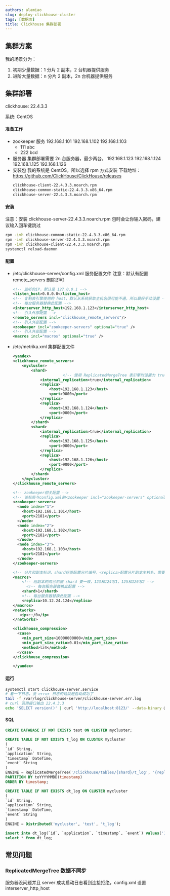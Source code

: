 ```yaml
---
authors: alamiao
slug: deploy-clickhouse-cluster
tags: [数据库]
title: Clickhouse 集群部署
---
```


<!-- truncate -->

## 集群方案

我的场景分为：

1. 初期少量数据：1 分片 2 副本，2 台机器提供服务
2. 进阶大量数据：n 分片 2 副本，2n 台机器提供服务

## 集群部署

clickhouse: 22.4.3.3

系统: CentOS

#### 准备工作

- zookeeper 服务
  192.168.1.101
  192.168.1.102
  192.168.1.103
  - 111
    abc
  - 222
    bcd
- 服务器
  集群部署需要 2n 台服务器，最少两台。
  192.168.1.123
  192.168.1.124
  192.168.1.125
  192.168.1.126
- 安装包
  我的系统是 CentOS，所以选择 rpm 方式安装
  下载地址：https://github.com/ClickHouse/ClickHouse/releases
  ```bash
  clickhouse-client-22.4.3.3.noarch.rpm
  clickhouse-common-static-22.4.3.3.x86_64.rpm
  clickhouse-server-22.4.3.3.noarch.rpm
  ```

#### 安装

注意：安装 clickhouse-server-22.4.3.3.noarch.rpm 包时会让你输入密码，建议输入回车键跳过

```bash
rpm -ivh clickhouse-common-static-22.4.3.3.x86_64.rpm
rpm -ivh clickhouse-server-22.4.3.3.noarch.rpm
rpm -ivh clickhouse-client-22.4.3.3.noarch.rpm
systemctl reload-daemon
```

#### 配置

- /etc/clickhouse-server/config.xml
  服务配置文件
  注意：默认有配置 remote_servers 删除即可
  ```xml
  <!-- 监听的IP，默认是 127.0.0.1 -->
  <listen_host>0.0.0.0</listen_host>
  <!-- 复制表引擎使用的 host，默认从系统获取主机名很可能不通，所以最好手动设置 -->
  <!-- 每台服务器替换此配置 -->
  <interserver_http_host>192.168.1.123</interserver_http_host>
  <!-- 引入外部配置 -->
  <remote_servers incl="clickhouse_remote_servers"/>
  <!-- 引入外部配置 -->
  <zookeeper incl="zookeeper-servers" optional="true" />
  <!-- 引入外部配置 -->
  <macros incl="macros" optional="true" />
  ```
- /etc/metrika.xml
  集群配置文件
  ```xml
  <yandex>
  <clickhouse_remote_servers>
      <mycluster>
          <shard>
  						<!-- 使用 ReplicatedMergeTree 表引擎时设置为 true -->
              <internal_replication>true</internal_replication>
              <replica>
                  <host>192.168.1.123</host>
                  <port>9000</port>
              </replica>
              <replica>
                  <host>192.168.1.124</host>
                  <port>9000</port>
              </replica>
          </shard>
          <shard>
              <internal_replication>true</internal_replication>
              <replica>
                  <host>192.168.1.125</host>
                  <port>9000</port>
              </replica>
              <replica>
                  <host>192.168.1.126</host>
                  <port>9000</port>
              </replica>
          </shard>
      </mycluster>
  </clickhouse_remote_servers>

  <!-- zookeeper相关配置 -->
  <!-- 该标签与config.xml的<zookeeper incl="zookeeper-servers" optional="true" /> 保持一致 -->
  <zookeeper-servers>
    <node index="1">
      <host>192.168.1.101</host>
      <port>2181</port>
    </node>
    <node index="2">
      <host>192.168.1.102</host>
      <port>2181</port>
    </node>
    <node index="3">
      <host>192.168.1.103</host>
      <port>2181</port>
    </node>
  </zookeeper-servers>

  <!-- 分片和副本标识，shard标签配置分片编号，<replica>配置分片副本主机名，需要修改对应主机上的配置 -->
  <macros>
      <!-- 组副本的两台机器 shard 要一致，123和124写1，125和126写2 -->
  		<!-- 每台服务器替换此配置 -->
      <shard>1</shard>
      <!-- 每台服务器替换此配置 -->
      <replica>10.12.24.124</replica>
  </macros>
  <networks>
     <ip>::/0</ip>
  </networks>

  <clickhouse_compression>
  	<case>
  	  <min_part_size>10000000000</min_part_size>
  	  <min_part_size_ratio>0.01</min_part_size_ratio>
  	  <method>lz4</method>
  	</case>
  </clickhouse_compression>

  </yandex>
  ```

#### 运行

```bash
systemctl start clickhouse-server.service
# 看一下日志，没 error 日志的话就是启动成功了
tail -f /var/log/clickhouse-server/clickhouse-server.err.log
# curl 调用接口输出 22.4.3.3
echo 'SELECT version()' | curl 'http://localhost:8123/' --data-binary @-
```

#### SQL

```sql
CREATE DATABASE IF NOT EXISTS test ON CLUSTER mycluster;

CREATE TABLE IF NOT EXISTS t_log ON CLUSTER mycluster
(
`id` String,
`application` String,
`timestamp` DateTime,
`event` String
)
ENGINE = ReplicatedMergeTree('/clickhouse/tables/{shard}/t_log', '{replica}')
PARTITION BY toYYYYMMDD(timestamp)
ORDER BY timestamp;

CREATE TABLE IF NOT EXISTS dt_log ON CLUSTER mycluster
(
`id` String,
`application` String,
`timestamp` DateTime,
`event` String
)
ENGINE = Distributed('mycluster', 'test', 't_log');

insert into dt_log(`id`, `application`, `timestamp`, `event`) values('1', 'myapp', NOW(), 'xxx');
select * from dt_log;
```

## 常见问题

### ReplicatedMergeTree 数据不同步

服务器没问题并且 server 成功启动日志看到连接拒绝，config.xml 设置 interserver_http_host
